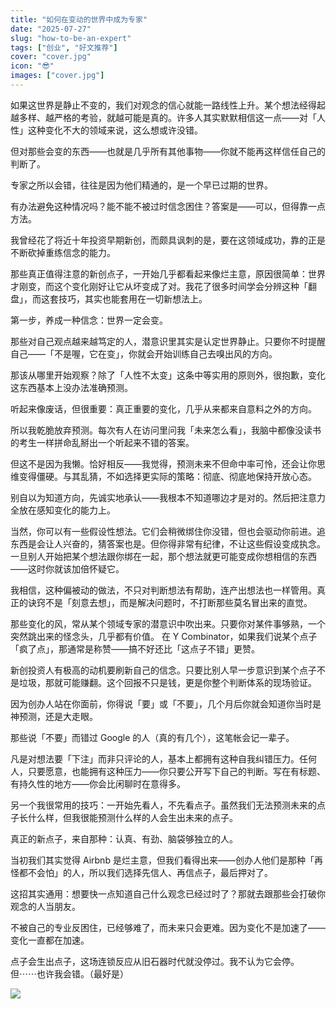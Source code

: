 ```yaml
---
title: "如何在变动的世界中成为专家"
date: "2025-07-27"
slug: "how-to-be-an-expert"
tags: ["创业", "好文推荐"]
cover: "cover.jpg"
icon: "😎"
images: ["cover.jpg"]
---
```

如果这世界是静止不变的，我们对观念的信心就能一路线性上升。某个想法经得起越多样、越严格的考验，就越可能是真的。许多人其实默默相信这一点——对「人性」这种变化不大的领域来说，这么想或许没错。



但对那些会变的东西——也就是几乎所有其他事物——你就不能再这样信任自己的判断了。



专家之所以会错，往往是因为他们精通的，是一个早已过期的世界。



有办法避免这种情况吗？能不能不被过时信念困住？答案是——可以，但得靠一点方法。



我曾经花了将近十年投资早期新创，而颇具讽刺的是，要在这领域成功，靠的正是不断砍掉重练信念的能力。



那些真正值得注意的新创点子，一开始几乎都看起来像烂主意，原因很简单：世界才刚变，而这个变化刚好让它从坏变成了对。我花了很多时间学会分辨这种「翻盘」，而这套技巧，其实也能套用在一切新想法上。



第一步，养成一种信念：世界一定会变。



那些对自己观点越来越笃定的人，潜意识里其实是认定世界静止。只要你不时提醒自己——「不是喔，它在变」，你就会开始训练自己去嗅出风的方向。



那该从哪里开始观察？除了「人性不太变」这条中等实用的原则外，很抱歉，变化这东西基本上没办法准确预测。



听起来像废话，但很重要：真正重要的变化，几乎从来都来自意料之外的方向。



所以我乾脆放弃预测。每次有人在访问里问我「未来怎么看」，我脑中都像没读书的考生一样拼命乱掰出一个听起来不错的答案。



但这不是因为我懒。恰好相反——我觉得，预测未来不但命中率可怜，还会让你思维变得僵硬。与其乱猜，不如选择更实际的策略：彻底、彻底地保持开放心态。



别自以为知道方向，先诚实地承认——我根本不知道哪边才是对的。然后把注意力全放在感知变化的能力上。



当然，你可以有一些假设性想法。它们会稍微绑住你没错，但也会驱动你前进。追东西是会让人兴奋的，猜答案也是。但你得非常有纪律，不让这些假设变成执念。
一旦别人开始把某个想法跟你绑在一起，那个想法就更可能变成你想相信的东西——这时你就该加倍怀疑它。



我相信，这种偏被动的做法，不只对判断想法有帮助，连产出想法也一样管用。真正的诀窍不是「刻意去想」，而是解决问题时，不打断那些莫名冒出来的直觉。



那些变化的风，常从某个领域专家的潜意识中吹出来。只要你对某件事够熟，一个突然跳出来的怪念头，几乎都有价值。
在 Y Combinator，如果我们说某个点子「疯了点」，那通常是称赞——搞不好还比「这点子不错」更赞。



新创投资人有极高的动机要刷新自己的信念。只要比别人早一步意识到某个点子不是垃圾，那就可能赚翻。这个回报不只是钱，更是你整个判断体系的现场验证。



因为创办人站在你面前，你得说「要」或「不要」，几个月后你就会知道你当时是神预测，还是大走眼。



那些说「不要」而错过 Google 的人（真的有几个），这笔帐会记一辈子。



凡是对想法要「下注」而非只评论的人，基本上都拥有这种自我纠错压力。任何人，只要愿意，也能拥有这种压力——你只要公开写下自己的判断。写在有标题、有持久性的地方——你会比闲聊时在意得多。



另一个我很常用的技巧：一开始先看人，不先看点子。虽然我们无法预测未来的点子长什么样，但我很能预测什么样的人会生出未来的点子。



真正的新点子，来自那种：认真、有劲、脑袋够独立的人。



当初我们其实觉得 Airbnb 是烂主意，但我们看得出来——创办人他们是那种「再怪都不会怕」的人，所以我们选择先信人、再信点子，最后押对了。



这招其实通用：想要快一点知道自己什么观念已经过时了？那就去跟那些会打破你观念的人当朋友。



不被自己的专业反困住，已经够难了，而未来只会更难。因为变化不是加速了——变化一直都在加速。



点子会生出点子，这场连锁反应从旧石器时代就没停过。我不认为它会停。
但⋯⋯也许我会错。（最好是）




![](https://prod-files-secure.s3.us-west-2.amazonaws.com/112d0858-5090-4d34-a606-b75eb8d65fd2/46476355-9cf3-4e99-9b7a-3531bc426380/1000202064.png?X-Amz-Algorithm=AWS4-HMAC-SHA256&X-Amz-Content-Sha256=UNSIGNED-PAYLOAD&X-Amz-Credential=ASIAZI2LB466Z7QQDP5J%2F20251015%2Fus-west-2%2Fs3%2Faws4_request&X-Amz-Date=20251015T171245Z&X-Amz-Expires=3600&X-Amz-Security-Token=IQoJb3JpZ2luX2VjENH%2F%2F%2F%2F%2F%2F%2F%2F%2F%2FwEaCXVzLXdlc3QtMiJHMEUCIALiws4F3ZvontC0zj6fFNExKU6h7oKBLxq4pal49tPHAiEA9%2FlCibtpaTpMFB03QV8tpYFgRcO3PgpeHo7rYCX6KXYq%2FwMIehAAGgw2Mzc0MjMxODM4MDUiDMUxANZC5bsqeqEeayrcAyyv68qa0SL1bhboCShWHgTw2SjvbUu8OqUXRphhAcYr3WfwfW2hdzE8hwWDWvY0XZT%2FmTlLadLiJm1o6eivdgrZ8DZl4kBuG3aKe%2Bpd88aR3gLRdPHNyKPwNIGhFFAE6aa7FFVH2ZA5i3bdu0GiQxg3lIdKDytXDj73wPUK1uIGehQ7pBFIqiLn4qKL2ysjQCH5ZNLJx6wBVovAt82emrf%2BNUbMqZlNXoH3qyKXE0Z0yCznNK16fml2gipJ5MsA9ZD8KNpWACmk7VZGvmkX5USHn3lrVf9IgtdyhvWNRxM9M2uDm9JaLvqf78oBkaTes2DJmMiBIAbAXqzrrThc7Qkkd8TxWAKhT5q7PvAD496MspmC1yD0tjkd6ZdibKLfNC%2B3ogyf4bTdnYJPU%2BJyH8F%2Frq8ymBFu5Av6eaHjKooXqSJl%2BOl7Yj47OhsP6MGFcVDh5BDdC9YuioHFWj2kt3HaLFCvprS%2FakLKt6mekrRZezLaAb0MROqFyUB1shbiDe%2BkToDAany0HA8J3cONxQi0KHg%2BUim6pG4VkyK7%2FM4HItSKm6flwxU3pcoP184bUCr2FxK%2FtqnHUXbPfUi%2FW99soqkXuhb9G130%2BMLeuxbqYIs8k%2FEOWShL%2FdMqMLSqv8cGOqUBD16QH0%2BqypvHpTSmcghK1dLdNXKPt%2BolSaBX7QGmhIsiV40k0BnR23Z1phuIIF%2FYd6K1hhtona%2BnR8xBrac%2FVRwd1USH7uQt%2BsnygaaPa7mkAMC7soSVoy5SNdbT9P49s2n8a2JCcKFruVskGXalcATMTOR%2BWHge4AbH9SWk9Ib3dRSNohBVyNWWTJCcPURKX6%2FDiYalkOUtFrM%2BPShyjGJ7RcGu&X-Amz-Signature=288a226755775db58a23407ea8769b829e9c08b8c20b3a5268f90f007a8d0254&X-Amz-SignedHeaders=host&x-amz-checksum-mode=ENABLED&x-id=GetObject)

